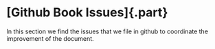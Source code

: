# [Github Book Issues]{.part}

In this section we find the issues that we file in github to coordinate
the improvement of the document.
